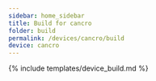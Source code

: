```yaml
---
sidebar: home_sidebar
title: Build for cancro
folder: build
permalink: /devices/cancro/build
device: cancro
---
```

{% include templates/device_build.md %}

